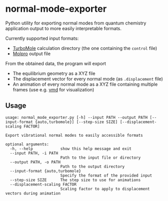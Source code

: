 # normal-mode-exporter

Python utility for exporting normal modes from quantum chemistry application output to more easily interpretable formats.

Currently supported input formats:
- [TurboMole](https://www.turbomole.org/) calculation directory (the one containing the `control` file)
- [Molpro](https://www.molpro.net/) output file

From the obtained data, the program will export
- The equilibrium geometry as a XYZ file
- The displacement vector for every normal mode (as `.displacement` file)
- An animation of every normal mode as a XYZ file containing multiple frames (use e.g. [vmd](https://www.ks.uiuc.edu/Research/vmd/) for visualization)

## Usage

```
usage: normal_mode_exporter.py [-h] --input PATH --output PATH [--input-format {auto,turbomole}] [--step-size SIZE] [--displacement-scaling FACTOR]

Export vibrational normal modes to easily accessible formats

optional arguments:
  -h, --help            show this help message and exit
  --input PATH, -i PATH
                        Path to the input file or directory
  --output PATH, -o PATH
                        Path to the output directory
  --input-format {auto,turbomole}
                        Specify the format of the provided input
  --step-size SIZE      The step size to use for animations
  --displacement-scaling FACTOR
                        Scaling factor to apply to displacement vectors during animation
```

